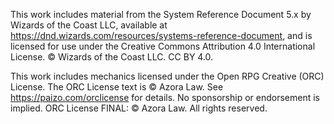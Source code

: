 This work includes material from the System Reference Document 5.x by Wizards of the Coast LLC,
available at https://dnd.wizards.com/resources/systems-reference-document, and is licensed for use under
the Creative Commons Attribution 4.0 International License. © Wizards of the Coast LLC. CC BY 4.0.

This work includes mechanics licensed under the Open RPG Creative (ORC) License.
The ORC License text is © Azora Law. See https://paizo.com/orclicense for details.
No sponsorship or endorsement is implied. ORC License FINAL: © Azora Law. All rights reserved.
